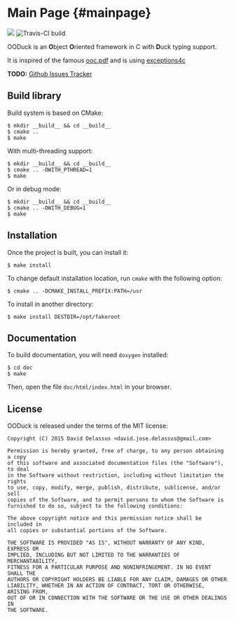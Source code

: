 # Main Page {#mainpage}

![ ](https://raw.githubusercontent.com/linkdd/ooduck/master/doc/static/logo-48x48.png)
![Travis-CI build](https://travis-ci.org/linkdd/ooduck.svg)

OODuck is an <b>O</b>bject <b>O</b>riented framework in C with <b>D</b>uck typing support.

It is inspired of the famous [ooc.pdf](http://www.cs.rit.edu/~ats/books/ooc.pdf)
and is using [exceptions4c](https://github.com/guillermocalvo/exceptions4c)

**TODO:** [Github Issues Tracker](https://github.com/linkdd/ooduck/issues)

## Build library

Build system is based on CMake:

    $ mkdir __build__ && cd __build__
    $ cmake ..
    $ make

With multi-threading support:

    $ mkdir __build__ && cd __build__
    $ cmake .. -DWITH_PTHREAD=1
    $ make

Or in debug mode:

    $ mkdir __build__ && cd __build__
    $ cmake .. -DWITH_DEBUG=1
    $ make

## Installation

Once the project is built, you can install it:

    $ make install

To change default installation location, run ``cmake`` with the following option:

    $ cmake .. -DCMAKE_INSTALL_PREFIX:PATH=/usr

To install in another directory:

    $ make install DESTDIR=/opt/fakeroot

## Documentation

To build documentation, you will need ``doxygen`` installed:

    $ cd doc
    $ make

Then, open the file ``doc/html/index.html`` in your browser.

## License

OODuck is released under the terms of the MIT license:

    Copyright (C) 2015 David Delassus <david.jose.delassus@gmail.com>

    Permission is hereby granted, free of charge, to any person obtaining a copy
    of this software and associated documentation files (the "Software"), to deal
    in the Software without restriction, including without limitation the rights
    to use, copy, modify, merge, publish, distribute, sublicense, and/or sell
    copies of the Software, and to permit persons to whom the Software is
    furnished to do so, subject to the following conditions:

    The above copyright notice and this permission notice shall be included in
    all copies or substantial portions of the Software.

    THE SOFTWARE IS PROVIDED "AS IS", WITHOUT WARRANTY OF ANY KIND, EXPRESS OR
    IMPLIED, INCLUDING BUT NOT LIMITED TO THE WARRANTIES OF MERCHANTABILITY,
    FITNESS FOR A PARTICULAR PURPOSE AND NONINFRINGEMENT. IN NO EVENT SHALL THE
    AUTHORS OR COPYRIGHT HOLDERS BE LIABLE FOR ANY CLAIM, DAMAGES OR OTHER
    LIABILITY, WHETHER IN AN ACTION OF CONTRACT, TORT OR OTHERWISE, ARISING FROM,
    OUT OF OR IN CONNECTION WITH THE SOFTWARE OR THE USE OR OTHER DEALINGS IN
    THE SOFTWARE.
